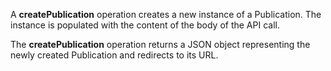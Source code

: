 A **createPublication** operation creates a new instance of a Publication. The instance is populated with the content of the body of the API call.

The **createPublication** operation returns a JSON object representing the newly created Publication and redirects to its URL.
